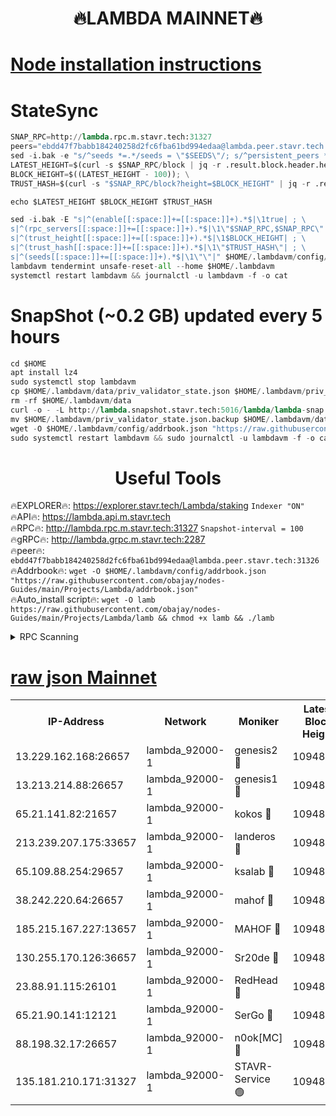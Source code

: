 <h1 align="center"> 🔥LAMBDA MAINNET🔥</h1>


[Node installation instructions](https://github.com/obajay/nodes-Guides/tree/main/Projects/Lambda)
=


# StateSync
```python
SNAP_RPC=http://lambda.rpc.m.stavr.tech:31327
peers="ebdd47f7babb184240258d2fc6fba61bd994edaa@lambda.peer.stavr.tech:31326" 
sed -i.bak -e "s/^seeds *=.*/seeds = \"$SEEDS\"/; s/^persistent_peers *=.*/persistent_peers = \"$PEERS\"/" $HOME/.lambdavm/config/config.toml
LATEST_HEIGHT=$(curl -s $SNAP_RPC/block | jq -r .result.block.header.height); \
BLOCK_HEIGHT=$((LATEST_HEIGHT - 100)); \
TRUST_HASH=$(curl -s "$SNAP_RPC/block?height=$BLOCK_HEIGHT" | jq -r .result.block_id.hash)

echo $LATEST_HEIGHT $BLOCK_HEIGHT $TRUST_HASH

sed -i.bak -E "s|^(enable[[:space:]]+=[[:space:]]+).*$|\1true| ; \
s|^(rpc_servers[[:space:]]+=[[:space:]]+).*$|\1\"$SNAP_RPC,$SNAP_RPC\"| ; \
s|^(trust_height[[:space:]]+=[[:space:]]+).*$|\1$BLOCK_HEIGHT| ; \
s|^(trust_hash[[:space:]]+=[[:space:]]+).*$|\1\"$TRUST_HASH\"| ; \
s|^(seeds[[:space:]]+=[[:space:]]+).*$|\1\"\"|" $HOME/.lambdavm/config/config.toml
lambdavm tendermint unsafe-reset-all --home $HOME/.lambdavm
systemctl restart lambdavm && journalctl -u lambdavm -f -o cat

```
# SnapShot (~0.2 GB) updated every 5 hours
```python
cd $HOME
apt install lz4
sudo systemctl stop lambdavm
cp $HOME/.lambdavm/data/priv_validator_state.json $HOME/.lambdavm/priv_validator_state.json.backup
rm -rf $HOME/.lambdavm/data
curl -o - -L http://lambda.snapshot.stavr.tech:5016/lambda/lambda-snap.tar.lz4 | lz4 -c -d - | tar -x -C $HOME/.lambdavm --strip-components 2
mv $HOME/.lambdavm/priv_validator_state.json.backup $HOME/.lambdavm/data/priv_validator_state.json
wget -O $HOME/.lambdavm/config/addrbook.json "https://raw.githubusercontent.com/obajay/nodes-Guides/main/Projects/Lambda/addrbook.json"
sudo systemctl restart lambdavm && sudo journalctl -u lambdavm -f -o cat
```
 <h1 align="center"> Useful Tools</h1>

🔥EXPLORER🔥:      https://explorer.stavr.tech/Lambda/staking	        `Indexer "ON"` \
🔥API🔥: 			 		 https://lambda.api.m.stavr.tech \
🔥RPC🔥:           http://lambda.rpc.m.stavr.tech:31327	              `Snapshot-interval = 100` \
🔥gRPC🔥:          http://lambda.grpc.m.stavr.tech:2287 \
🔥peer🔥:					 `ebdd47f7babb184240258d2fc6fba61bd994edaa@lambda.peer.stavr.tech:31326` \
🔥Addrbook🔥:    ```wget -O $HOME/.lambdavm/config/addrbook.json "https://raw.githubusercontent.com/obajay/nodes-Guides/main/Projects/Lambda/addrbook.json"``` \
🔥Auto_install script🔥: ```wget -O lamb https://raw.githubusercontent.com/obajay/nodes-Guides/main/Projects/Lambda/lamb && chmod +x lamb && ./lamb```


<details>
<summary>RPC Scanning</summary>

<h2 align="center"> We scan nodes in real time every 4 hours. And we provide the final result of RPC endpoints.
We cannot influence the operation of these nodes in any way. </h2>


```python
If Voting Power is higher than 0 --> then the Node is a validator of the network and may be subject to attack and be a potential threat to the chain.
```
```python
We marked such validators with a red symbol
```

</details>

[raw json Mainnet](https://rpc-check.lambm.stavr.tech/lambm/rpc-lambm-result.json)
=


<table><tr><th>IP-Address</th><th>Network</th><th>Moniker</th><th>Latest Block Height</th><th>Earliest Block Height</th><th>Catching Up</th><th>Tx Index</th><th>Voting Power</th><th>Scan Time</th></tr><tr><td>13.229.162.168:26657</td><td>lambda_92000-1</td><td>genesis2 🔴</td><td>10948315</td><td>1</td><td>False</td><td>on</td><td>16647390</td><td>2024-01-05T02:05:33.874588012UTC</td></tr><tr><td>13.213.214.88:26657</td><td>lambda_92000-1</td><td>genesis1 🔴</td><td>10948315</td><td>1</td><td>False</td><td>on</td><td>107835</td><td>2024-01-05T02:05:38.903732090UTC</td></tr><tr><td>65.21.141.82:21657</td><td>lambda_92000-1</td><td>kokos 🔴</td><td>10948316</td><td>7716001</td><td>False</td><td>off</td><td>546765</td><td>2024-01-05T02:05:41.283081340UTC</td></tr><tr><td>213.239.207.175:33657</td><td>lambda_92000-1</td><td>landeros 🔴</td><td>10948313</td><td>8136001</td><td>False</td><td>off</td><td>1251909</td><td>2024-01-05T02:05:27.832150513UTC</td></tr><tr><td>65.109.88.254:29657</td><td>lambda_92000-1</td><td>ksalab 🔴</td><td>10948317</td><td>8715001</td><td>False</td><td>on</td><td>505310</td><td>2024-01-05T02:05:44.115684012UTC</td></tr><tr><td>38.242.220.64:26657</td><td>lambda_92000-1</td><td>mahof 🔴</td><td>10948313</td><td>10131001</td><td>False</td><td>off</td><td>770350</td><td>2024-01-05T02:05:21.126511384UTC</td></tr><tr><td>185.215.167.227:13657</td><td>lambda_92000-1</td><td>MAHOF 🔴</td><td>10948315</td><td>10134001</td><td>False</td><td>on</td><td>2051510</td><td>2024-01-05T02:05:37.560402698UTC</td></tr><tr><td>130.255.170.126:36657</td><td>lambda_92000-1</td><td>Sr20de 🔴</td><td>10948313</td><td>10715001</td><td>False</td><td>off</td><td>674200</td><td>2024-01-05T02:05:28.501098169UTC</td></tr><tr><td>23.88.91.115:26101</td><td>lambda_92000-1</td><td>RedHead 🔴</td><td>10948313</td><td>10848313</td><td>False</td><td>off</td><td>553202</td><td>2024-01-05T02:05:28.057576332UTC</td></tr><tr><td>65.21.90.141:12121</td><td>lambda_92000-1</td><td>SerGo 🔴</td><td>10948317</td><td>10848317</td><td>False</td><td>off</td><td>10591798</td><td>2024-01-05T02:05:44.528170944UTC</td></tr><tr><td>88.198.32.17:26657</td><td>lambda_92000-1</td><td>n0ok[MC] 🔴</td><td>10948318</td><td>10848318</td><td>False</td><td>off</td><td>1578630</td><td>2024-01-05T02:05:47.561127288UTC</td></tr><tr><td>135.181.210.171:31327</td><td>lambda_92000-1</td><td>STAVR-Service 🟢</td><td>10948317</td><td>10945501</td><td>False</td><td>on</td><td>0</td><td>2024-01-05T02:05:43.712538711UTC</td></tr></table>
